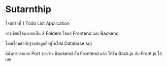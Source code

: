 # Sutarnthip


โจทย์ข้อที่ 1 Todo List Application 

การเขียนโค้ด แยกเป็น 2 Folders ได้แก่ Frontend และ Backend 

โดยเชื่อมต่อกับฐานข้อมูลที่อยู่ในไฟล์ Database.sql


ดิฉันทำการแยก Port ระหว่าง Backend กับ Frontend แล้ว ให้รัน Back.js กับ Front.js ได้เลย

